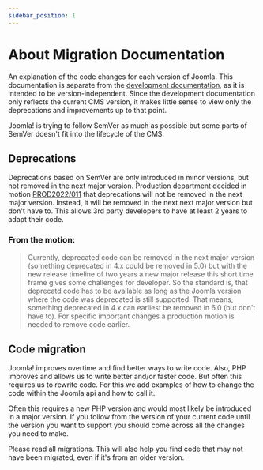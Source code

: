 ```yaml
---
sidebar_position: 1
---
```


About Migration Documentation
=============================

An explanation of the code changes for each version of Joomla.
This documentation is separate from the [development documentation](../about/index.md), as it is intended to be version-independent.
Since the development documentation only reflects the current CMS version, it makes little sense to view only the deprecations and improvements up to that point.

Joomla! is trying to follow SemVer as much as possible but some parts of SemVer doesn't fit into the lifecycle of the CMS.

## Deprecations

Deprecations based on SemVer are only introduced in minor versions, but not removed in the next major version.
Production department decided in motion [PROD2022/011](https://volunteers.joomla.org/departments/production/reports/1793-production-dept-meeting-minutes-august-23-2022)
that deprecations will not be removed in the next major version. Instead, it will be removed in the next next major version
but don't have to. This allows 3rd party developers to have at least 2 years to adapt their code.

### From the motion:

> Currently, deprecated code can be removed in the next major version (something deprecated in 4.x could be removed in 5.0) 
> but with the new release timeline of two years a new major release this short time frame gives some challenges for developer. 
> So the standard is, that deprecatd code has to be available as long as the Joomla version where the code was deprecated is still supported. 
> That means, something deprecated in 4.x can earliest be removed in 6.0 (but don't have to). For specific important changes 
> a production motion is needed to remove code earlier.

## Code migration

Joomla! improves overtime and find better ways to write code. Also, PHP improves and allows us to write better and/or faster code.
But often this requires us to rewrite code. For this we add examples of how to change the code within the Joomla api and how to call it.

Often this requires a new PHP version and would most likely be introduced in a major version. If you follow from the version 
of your current code until the version you want to support you should come across all the changes you need to make.

Please read all migrations. This will also help you find code that may not have been migrated, even if it's from an older version.
